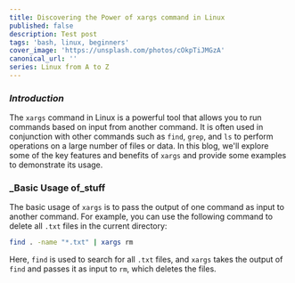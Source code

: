```yaml
---
title: Discovering the Power of xargs command in Linux
published: false
description: Test post
tags: 'bash, linux, beginners'
cover_image: 'https://unsplash.com/photos/cOkpTiJMGzA'
canonical_url: ''
series: Linux from A to Z
---
```



### _**Introduction**_

The `xargs` command in Linux is a powerful tool that allows you to run commands based on input from another command. It is often used in conjunction with other commands such as `find`, `grep`, and `ls` to perform operations on a large number of files or data. In this blog, we'll explore some of the key features and benefits of `xargs` and provide some examples to demonstrate its usage.

### **_Basic Usage of_stuff**

The basic usage of `xargs` is to pass the output of one command as input to another command. For example, you can use the following command to delete all `.txt` files in the current directory:

```bash
find . -name "*.txt" | xargs rm
```

Here, `find` is used to search for all `.txt` files, and `xargs` takes the output of `find` and passes it as input to `rm`, which deletes the files.
